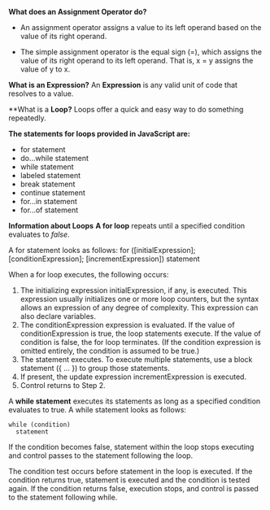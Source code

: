 **What does an Assignment Operator do?**
* An assignment operator assigns a value to its left operand based on the value of its right operand. 

* The simple assignment operator is the equal sign (=), which assigns the value of its right operand to its left  operand. That is, x = y assigns the value of y to x.

**What is an Expression?**
An **Expression** is any valid unit of code that resolves to a value.

**What is a **Loop?**
Loops offer a quick and easy way to do something repeatedly.

**The statements for loops provided in JavaScript are:**
* for statement
* do...while statement
* while statement
* labeled statement
* break statement
* continue statement
* for...in statement
* for...of statement

**Information about Loops**
**A for loop** repeats until a specified condition evaluates to *false*.

A for statement looks as follows:
for ([initialExpression]; [conditionExpression]; [incrementExpression])
  statement

When a for loop executes, the following occurs:

1. The initializing expression initialExpression, if any, is executed. This expression usually initializes one or more loop counters, but the syntax allows an expression of any degree of complexity. This expression can also declare variables.
2. The conditionExpression expression is evaluated. If the value of conditionExpression is true, the loop statements execute. If the value of condition is false, the for loop terminates. (If the condition expression is omitted entirely, the condition is assumed to be true.)
3. The statement executes. To execute multiple statements, use a block statement ({ ... }) to group those statements.
4. If present, the update expression incrementExpression is executed.
5. Control returns to Step 2.  

A **while statement** executes its statements as long as a specified condition evaluates to true. A while statement looks as follows:
```
while (condition)
  statement
```
If the condition becomes false, statement within the loop stops executing and control passes to the statement following the loop.

The condition test occurs before statement in the loop is executed. If the condition returns true, statement is executed and the condition is tested again. If the condition returns false, execution stops, and control is passed to the statement following while.

